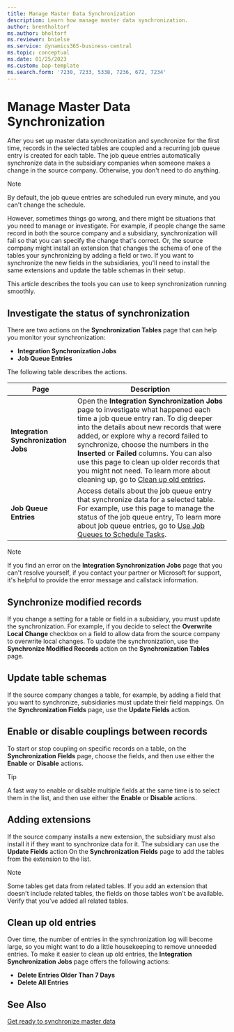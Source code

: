 ```yaml
---
title: Manage Master Data Synchronization
description: Learn how manage master data synchronization.
author: brentholtorf
ms.author: bholtorf
ms.reviewer: bnielse
ms.service: dynamics365-business-central
ms.topic: conceptual
ms.date: 01/25/2023
ms.custom: bap-template
ms.search.form: '7230, 7233, 5338, 7236, 672, 7234'
---
```

# <a name="manage-master-data-synchronization" />Manage Master Data Synchronization

After you set up master data synchronization and synchronize for the first time, records in the selected tables are coupled and a recurring job queue entry is created for each table. The job queue entries automatically synchronize data in the subsidiary companies when someone makes a change in the source company. Otherwise, you don't need to do anything.

> [!NOTE]
> By default, the job queue entries are scheduled run every minute, and you can't change the schedule.

However, sometimes things go wrong, and there might be situations that you need to manage or investigate. For example, if people change the same record in both the source company and a subsidiary, synchronization will fail so that you can specify the change that's correct. Or, the source company might install an extension that changes the schema of one of the tables your synchronizing by adding a field or two. If you want to synchronize the new fields in the subsidiaries, you'll need to install the same extensions and update the table schemas in their setup.

This article describes the tools you can use to keep synchronization running smoothly.

## <a name="investigate-the-status-of-synchronization" />Investigate the status of synchronization

There are two actions on the **Synchronization Tables** page that can help you monitor your synchronization:

* **Integration Synchronization Jobs**
* **Job Queue Entries**

The following table describes the actions.

|Page  |Description  |
|---------|---------|
|**Integration Synchronization Jobs**     | Open the **Integration Synchronization Jobs** page to investigate what happened each time a job queue entry ran. To dig deeper into the details about new records that were added, or explore why a record failed to synchronize, choose the numbers in the **Inserted** or **Failed** columns. You can also use this page to clean up older records that you might not need. To learn more about cleaning up, go to [Clean up old entries](#clean-up-old-entries).        |
|**Job Queue Entries**     | Access details about the job queue entry that synchronize data for a selected table. For example, use this page to manage the status of the job queue entry,    To learn more about job queue entries, go to [Use Job Queues to Schedule Tasks](admin-job-queues-schedule-tasks.md).     |

> [!NOTE]
> If you find an error on the **Integration Synchronization Jobs** page that you can't resolve yourself, if you contact your partner or Microsoft for support, it's helpful to provide the error message and callstack information.

## <a name="synchronize-modified-records" />Synchronize modified records

If you change a setting for a table or field in a subsidiary, you must update the synchronization. For example, if you decide to select the **Overwrite Local Change** checkbox on a field to allow data from the source company to overwrite local changes. To update the synchronization, use the **Synchronize Modified Records** action on the **Synchronization Tables** page.

## <a name="update-table-schemas" />Update table schemas

If the source company changes a table, for example, by adding a field that you want to synchronize, subsidiaries must update their field mappings. On the **Synchronization Fields** page, use the **Update Fields** action. 

## <a name="enable-or-disable-couplings-between-records" />Enable or disable couplings between records

To start or stop coupling on specific records on a table, on the **Synchronization Fields** page, choose the fields, and then use either the **Enable** or **Disable** actions. 

> [!TIP]
> A fast way to enable or disable multiple fields at the same time is to select them in the list, and then use either the **Enable** or **Disable** actions.

## <a name="adding-extensions" />Adding extensions

If the source company installs a new extension, the subsidiary must also install it if they want to synchronize data for it. The subsidiary can use the **Update Fields** action On the **Synchronization Fields** page to add the tables from the extension to the list.

> [!NOTE]
> Some tables get data from related tables. If you add an extension that doesn't include related tables, the fields on those tables won't be available. Verify that you've added all related tables.

## <a name="clean-up-old-entries" />Clean up old entries

Over time, the number of entries in the synchronization log will become large, so you might want to do a little housekeeping to remove unneeded entries. To make it easier to clean up old entries, the **Integration Synchronization Jobs** page offers the following actions:

* **Delete Entries Older Than 7 Days**
* **Delete All Entries**

<!--
## <a name="recreate-a-deleted-job-queue-entry" />Recreate a deleted job queue entry

If the recurring job queue entry is deleted for a table, you can quickly recreate it. On the **Synchronization Tables** page, choose the **Use Default Synchronization Setup** action.
-->

## <a name="see-also" />See Also

[Get ready to synchronize master data](admin-set-up-data-sync.md)
